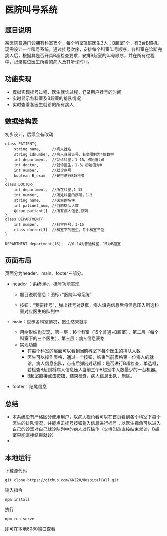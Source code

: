 # 医院叫号系统
## 题目说明
某医院普通门诊拥有科室15个，每个科室值班医生3人；B超室1个，有3台B超机。现需设计一个叫号系统，通过挂号次序，安排每个科室叫号顺序，各科室在诊断完病人后，根据其是否开具B超检查要求，安排B超室的叫号顺序，并在所有过程中，记录每位医生所看的病人及其听诊时间。

## 功能实现
- 模拟实现挂号过程、医生就诊过程，记录用户挂号的时间
- 实时显示各科室及B超室的排队情况
- 实时查看各医生就诊的所有病人

## 数据结构表

初步设计，后续会有改动

```
class PATIENT{
    string name,     //病人姓名
    string idnumber, //病人身份证号，长度限制为4位数字
    int department,  //就诊科室，1-15，初始值为0
    int doctor,      //就诊医生，1-3，初始值为0
    int number,      //就诊序号
    boolean B_exam   //是否进行B超检查
}
class DOCTOR{
    int department,  //所在科室,1-15
    int number,      //所处科室的序号，1-3
    string name,     //医生的名字
    int patinet_num, //当前排队人数
    Queue patient[]  //所有病人信息,队列
}
class DEPARTMENT{
    int number,      //科室序号，1-15
    class doctor[3]  //科室下的医生，每个科室三位      
}

DEPARTMENT department[16];  //0-14为普通科室，15为B超室

```
## 页面布局
页面分为header、main、footer三部分。
- header ：系统title、挂号功能实现

  - 题目说明信息：图标+“医院叫号系统”

  - 按钮：“我要挂号”，弹出挂号对话框，病人填完信息后将信息压入所选科室对应医生的队列中

- main：显示各科室情况，医生结束就诊

  - 用树形结构实现，第一层：16个科室（15个普通+B超室），第二层（每个科室下的三个医生），第三层：病人信息表格
  - 实现功能
    - 在每个科室的层面可以看到当前科室下每个医生的排队人数
    - 医生可以操作表格，通过一个按钮，结束当前表格第一位病人的就诊，病人信息出队，点击后弹出对话框：是否进行B超检查，单选框，若检查B超则将病人信息压入当前三个B超室中人数最少的一台机器。
    - B超室直接点击按钮，结束检查，病人信息出队，删除。

- footer：结尾信息

## 总结

- 本系统没有严格区分使用用户，以病人视角看可以在首页看到各个科室下每个医生的排队情况，并能点击挂号按钮输入信息进行挂号；以医生视角可以进入自己的诊室对自己就诊队列中的病人进行操作（安排B超/直接结束就诊，B超室只能直接结束就诊）
- 

## 本地运行

下载源代码

```
git clone https://github.com/KKZ20/HospitalCall.git
```

输入指令

```
npm install
```

执行

```
npm run serve
```

即可在本地8080端口查看


